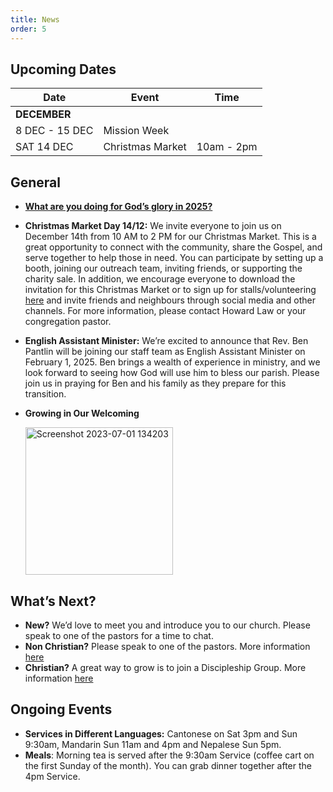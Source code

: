 ```yaml
---
title: News
order: 5
---
```


## Upcoming Dates

| Date | Event | Time |
| ----- | ----- | ----- |
| **DECEMBER** | 
| 8 DEC - 15 DEC | Mission Week |  |
| SAT 14 DEC | Christmas Market | 10am - 2pm |



## General
- **[What are you doing for God’s glory in 2025?](https://forms.gle/dshYacLA1kB8xpkn7)**
- **Christmas Market Day 14/12:** We invite everyone to join us on December 14th from 10 AM to 2 PM for our Christmas Market. This is a great opportunity to connect with the community, share the Gospel, and serve together to help those in need. You can participate by setting up a booth, joining our outreach team, inviting friends, or supporting the charity sale. In addition, we encourage everyone to download the invitation for this Christmas Market or to sign up for stalls/volunteering [here](https://stgeorgeshurstville.org.au/christmas)  and invite friends and neighbours through social media and other channels. For more information, please contact Howard Law or your congregation pastor.
- **English Assistant Minister:** We’re excited to announce that Rev. Ben Pantlin will be joining our staff team as English Assistant Minister on February 1, 2025. Ben brings a wealth of experience in ministry, and we look forward to seeing how God will use him to bless our parish. Please join us in praying for Ben and his family as they prepare for this transition.

  

- **Growing in Our Welcoming**
  
  <img width="236" alt="Screenshot 2023-07-01 134203" src="https://github.com/stgeorgeshurstville/bulletin/assets/119166299/b540ac1c-0ba4-481e-90a5-5464939f7e4c">


## What’s Next?
- **New?** We’d love to meet you and introduce you to our church. Please speak to one of the pastors for a time to chat. 
- **Non Christian?** Please speak to one of the pastors. More information [here](https://stgeorgeshurstville.org.au/lets-talk-about-christianity)
- **Christian?** A great way to grow is to join a Discipleship Group. More information [here](https://stgeorgeshurstville.org.au/discipleship-groups)

## Ongoing Events
- **Services in Different Languages:** Cantonese on Sat 3pm and Sun 9:30am, Mandarin Sun 11am and 4pm and Nepalese Sun 5pm. 
- **Meals**: Morning tea is served after the 9:30am Service (coffee cart on the first Sunday of the month). You can grab dinner together after the 4pm Service.

